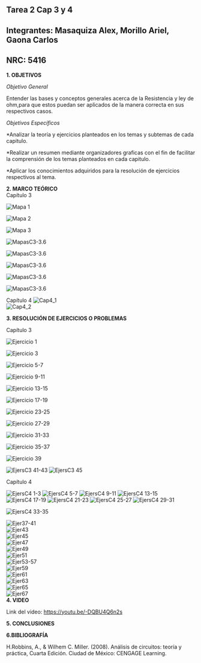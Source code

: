## Tarea 2  Cap 3 y 4
## Integrantes: Masaquiza Alex, Morillo Ariel, Gaona Carlos    
## NRC: 5416    
**1. OBJETIVOS**   
    
_Objetivo General_

Entender las bases y conceptos generales acerca de la Resistencia y ley de ohm,para que estos puedan ser aplicados de la manera correcta en sus respectivos casos.

_Objetivos Específicos_

*Analizar la teoría y ejercicios planteados en los temas y subtemas de cada capitulo. 
 
*Realizar un resumen mediante organizadores graficas con el fin de facilitar la comprensión de los temas planteados en cada capitulo. 
 
*Aplicar los conocimientos adquiridos para la resolución de ejercicios respectivos al tema. 
 
**2. MARCO TEÓRICO**    
Capítulo 3

![Mapa 1](https://github.com/AlexMP98/Tarea-2/blob/main/Imagenes/Cuadro%201.PNG)

![Mapa 2](https://github.com/AlexMP98/Tarea-2/blob/main/Imagenes/Cuadro%202.PNG)

![Mapa 3](https://github.com/AlexMP98/Tarea-2/blob/main/Imagenes/Cuadro%203.PNG)

![MapasC3-3.6](https://github.com/AlexMP98/Tarea-2/blob/main/Imagenes/Fun.C%20Resistencia%20caa%203%20-%203.6.jpg)

![MapasC3-3.6](https://github.com/AlexMP98/Tarea-2/blob/main/Imagenes/Tabla%203-1.png)

![MapasC3-3.6](https://github.com/AlexMP98/Tarea-2/blob/main/Imagenes/Tabla%203-2.png)

![MapasC3-3.6](https://github.com/AlexMP98/Tarea-2/blob/main/Imagenes/Tabla%203-4.png)

![MapasC3-3.6](https://github.com/AlexMP98/Tarea-2/blob/main/Imagenes/Tabla%203-5.png)



Capítulo 4
![Cap4_1](https://github.com/AlexMP98/Tarea-2/blob/main/Imagenes/Cap4_1.png)  
![Cap4_2](https://github.com/AlexMP98/Tarea-2/blob/main/Imagenes/Cap4_2.jpg) 

**3. RESOLUCIÓN DE EJERCICIOS O PROBLEMAS**

Capítulo 3

![Ejercicio 1](https://github.com/AlexMP98/Tarea-2/blob/main/Imagenes/Ejercicio1.PNG)

![Ejercicio 3](https://github.com/AlexMP98/Tarea-2/blob/main/Imagenes/Ejercicio%203.PNG)

![Ejercicio 5-7](https://github.com/AlexMP98/Tarea-2/blob/main/Imagenes/Ejercicio%205-7.PNG)

![Ejercicio 9-11](https://github.com/AlexMP98/Tarea-2/blob/main/Imagenes/Ejercicio%209-11.PNG)

![Ejercicio 13-15](https://github.com/AlexMP98/Tarea-2/blob/main/Imagenes/Ejercicio%2013-15.PNG)

![Ejercicio 17-19](https://github.com/AlexMP98/Tarea-2/blob/main/Imagenes/Ejercicio%2017-19.PNG)

![Ejercicio 23-25](https://github.com/AlexMP98/Tarea-2/blob/main/Imagenes/Ejercicio%2023-25.PNG)

![Ejercicio 27-29](https://github.com/AlexMP98/Tarea-2/blob/main/Imagenes/Ejercicio%2027-29.PNG)

![Ejercicio 31-33](https://github.com/AlexMP98/Tarea-2/blob/main/Imagenes/Ejercicio%2031-33.PNG)

![Ejercicio 35-37](https://github.com/AlexMP98/Tarea-2/blob/main/Imagenes/Ejercicio%2035-37.PNG)

![Ejercicio 39](https://github.com/AlexMP98/Tarea-2/blob/main/Imagenes/Ejercicio%2039.PNG)

![EjersC3 41-43](https://github.com/AlexMP98/Tarea-2/blob/main/Imagenes/EjersC3%2041-43.png)
![EjersC3 45](https://github.com/AlexMP98/Tarea-2/blob/main/Imagenes/EjersC3%2045.png)

Capítulo 4   

![EjersC4 1-3](https://github.com/AlexMP98/Tarea-2/blob/main/Imagenes/EjersC4%201-3.png)
![EjersC4 5-7](https://github.com/AlexMP98/Tarea-2/blob/main/Imagenes/EjersC4%205-7.png)
![EjersC4 9-11](https://github.com/AlexMP98/Tarea-2/blob/main/Imagenes/EjersC4%209-11.png)
![EjersC4 13-15](https://github.com/AlexMP98/Tarea-2/blob/main/Imagenes/EjersC4%2013-15.png)
![EjersC4 17-19](https://github.com/AlexMP98/Tarea-2/blob/main/Imagenes/EjersC4%2017-19.png)
![EjersC4 21-23](https://github.com/AlexMP98/Tarea-2/blob/main/Imagenes/EjersC4%2021-23.png)
![EjersC4 25-27](https://github.com/AlexMP98/Tarea-2/blob/main/Imagenes/EjersC4%2025-27.png)
![EjersC4 29-31](https://github.com/AlexMP98/Tarea-2/blob/main/Imagenes/EjersC4%2029-31.png)

![EjersC4 33-35](https://github.com/AlexMP98/Tarea-2/blob/main/Imagenes/EjersC4%2033-35.png)




![Ejer37-41](https://github.com/AlexMP98/Tarea-2/blob/main/Imagenes/37-41.png)  
![Ejer43](https://github.com/AlexMP98/Tarea-2/blob/main/Imagenes/43.png)  
![Ejer45](https://github.com/AlexMP98/Tarea-2/blob/main/Imagenes/45.png)   
![Ejer47](https://github.com/AlexMP98/Tarea-2/blob/main/Imagenes/47.png)    
![Ejer49](https://github.com/AlexMP98/Tarea-2/blob/main/Imagenes/49.png)    
![Ejer51](https://github.com/AlexMP98/Tarea-2/blob/main/Imagenes/51.png)    
![Ejer53-57](https://github.com/AlexMP98/Tarea-2/blob/main/Imagenes/53-57.png)    
![Ejer59](https://github.com/AlexMP98/Tarea-2/blob/main/Imagenes/59.png)    
![Ejer61](https://github.com/AlexMP98/Tarea-2/blob/main/Imagenes/61.png)    
![Ejer63](https://github.com/AlexMP98/Tarea-2/blob/main/Imagenes/63.png)    
![Ejer65](https://github.com/AlexMP98/Tarea-2/blob/main/Imagenes/65.png)    
![Ejer67](https://github.com/AlexMP98/Tarea-2/blob/main/Imagenes/67.png)    
**4. VIDEO**    

Link del video: https://youtu.be/-DQBU4Q6n2s   

**5. CONCLUSIONES**    




**6.BIBLIOGRAFÍA**   

H.Robbins, A., & Wilhem C. Miller. (2008). Análisis de circuitos: teoría y práctica, Cuarta Edición. Ciudad de México: CENGAGE Learning.
